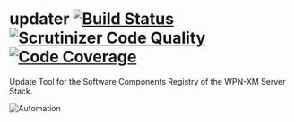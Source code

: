 updater [![Build Status](https://travis-ci.org/WPN-XM/updater.svg?branch=master)](https://travis-ci.org/WPN-XM/updater) [![Scrutinizer Code Quality](https://scrutinizer-ci.com/g/WPN-XM/updater/badges/quality-score.png?b=master)](https://scrutinizer-ci.com/g/WPN-XM/updater/?branch=master) [![Code Coverage](https://scrutinizer-ci.com/g/WPN-XM/updater/badges/coverage.png?b=master)](https://scrutinizer-ci.com/g/WPN-XM/updater/code-structure/master/code-coverage) 
=======

Update Tool for the Software Components Registry of the WPN-XM Server Stack.


![Automation](http://imgs.xkcd.com/comics/automation.png)


